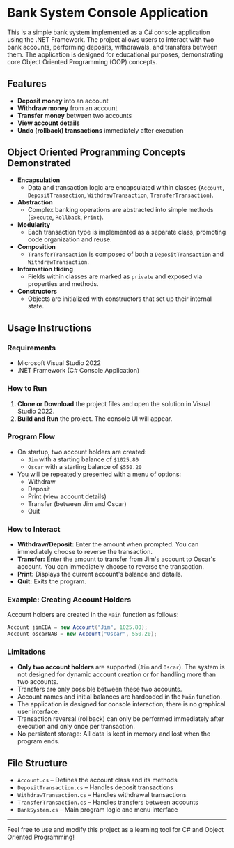 # Bank System Console Application

This is a simple bank system implemented as a C# console application using the .NET Framework. The project allows users to interact with two bank accounts, performing deposits, withdrawals, and transfers between them. The application is designed for educational purposes, demonstrating core Object Oriented Programming (OOP) concepts.

## Features

- **Deposit money** into an account
- **Withdraw money** from an account
- **Transfer money** between two accounts
- **View account details**
- **Undo (rollback) transactions** immediately after execution

## Object Oriented Programming Concepts Demonstrated

- **Encapsulation**
  - Data and transaction logic are encapsulated within classes (`Account`, `DepositTransaction`, `WithdrawTransaction`, `TransferTransaction`).
- **Abstraction**
  - Complex banking operations are abstracted into simple methods (`Execute`, `Rollback`, `Print`).
- **Modularity**
  - Each transaction type is implemented as a separate class, promoting code organization and reuse.
- **Composition**
  - `TransferTransaction` is composed of both a `DepositTransaction` and `WithdrawTransaction`.
- **Information Hiding**
  - Fields within classes are marked as `private` and exposed via properties and methods.
- **Constructors**
  - Objects are initialized with constructors that set up their internal state.

## Usage Instructions

### Requirements

- Microsoft Visual Studio 2022
- .NET Framework (C# Console Application)

### How to Run

1. **Clone or Download** the project files and open the solution in Visual Studio 2022.
2. **Build and Run** the project. The console UI will appear.

### Program Flow

- On startup, two account holders are created:
  - `Jim` with a starting balance of `$1025.80`
  - `Oscar` with a starting balance of `$550.20`
- You will be repeatedly presented with a menu of options:
  - Withdraw
  - Deposit
  - Print (view account details)
  - Transfer (between Jim and Oscar)
  - Quit

### How to Interact

- **Withdraw/Deposit:** Enter the amount when prompted. You can immediately choose to reverse the transaction.
- **Transfer:** Enter the amount to transfer from Jim's account to Oscar's account. You can immediately choose to reverse the transaction.
- **Print:** Displays the current account's balance and details.
- **Quit:** Exits the program.

### Example: Creating Account Holders

Account holders are created in the `Main` function as follows:

```csharp
Account jimCBA = new Account("Jim", 1025.80);
Account oscarNAB = new Account("Oscar", 550.20);
```

### Limitations

- **Only two account holders** are supported (`Jim` and `Oscar`). The system is not designed for dynamic account creation or for handling more than two accounts.
- Transfers are only possible between these two accounts.
- Account names and initial balances are hardcoded in the `Main` function.
- The application is designed for console interaction; there is no graphical user interface.
- Transaction reversal (rollback) can only be performed immediately after execution and only once per transaction.
- No persistent storage: All data is kept in memory and lost when the program ends.

## File Structure

- `Account.cs` – Defines the account class and its methods
- `DepositTransaction.cs` – Handles deposit transactions
- `WithdrawTransaction.cs` – Handles withdrawal transactions
- `TransferTransaction.cs` – Handles transfers between accounts
- `BankSystem.cs` – Main program logic and menu interface

---

Feel free to use and modify this project as a learning tool for C# and Object Oriented Programming!
